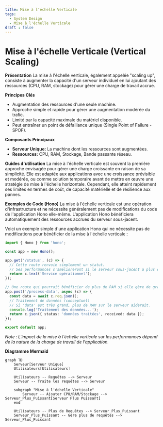 ```yaml
---
title: Mise à l'échelle Verticale
tags:
  - System Design
  - Mise à l'échelle Verticale
draft : false
---
```


# Mise à l'échelle Verticale (Vertical Scaling)

**Présentation**
La mise à l'échelle verticale, également appelée "scaling up", consiste à augmenter la capacité d'un serveur individuel en lui ajoutant des ressources (CPU, RAM, stockage) pour gérer une charge de travail accrue.

**Principes Clés**
- Augmentation des ressources d'une seule machine.
- Approche simple et rapide pour gérer une augmentation modérée du trafic.
- Limité par la capacité maximale du matériel disponible.
- Peut entraîner un point de défaillance unique (Single Point of Failure - SPOF).

**Composants Principaux**
- **Serveur Unique:** La machine dont les ressources sont augmentées.
- **Ressources:** CPU, RAM, Stockage, Bande passante réseau.

**Guides d'utilisation**
La mise à l'échelle verticale est souvent la première approche envisagée pour gérer une charge croissante en raison de sa simplicité. Elle est adaptée aux applications avec une croissance prévisible et modérée, ou comme solution temporaire avant de mettre en œuvre une stratégie de mise à l'échelle horizontale. Cependant, elle atteint rapidement ses limites en termes de coût, de capacité matérielle et de résilience aux pannes.

**Exemples de Code (Hono)**
La mise à l'échelle verticale est une opération d'infrastructure et ne nécessite généralement pas de modifications du code de l'application Hono elle-même. L'application Hono bénéficiera automatiquement des ressources accrues du serveur sous-jacent.

Voici un exemple simple d'une application Hono qui ne nécessite pas de modifications pour bénéficier de la mise à l'échelle verticale :

```typescript
import { Hono } from 'hono';

const app = new Hono();

app.get('/status', (c) => {
  // Cette route renvoie simplement un statut.
  // Ses performances s'amélioreront si le serveur sous-jacent a plus de CPU/RAM.
  return c.text('Service opérationnel');
});

// Une route qui pourrait bénéficier de plus de RAM si elle gère de grandes quantités de données en mémoire
app.post('/process-data', async (c) => {
  const data = await c.req.json();
  // Traitement de données (conceptuel)
  // Si 'data' est très grand, plus de RAM sur le serveur aiderait.
  console.log('Traitement des données...');
  return c.json({ status: 'données traitées', received: data });
});

export default app;
```
*Note : L'impact de la mise à l'échelle verticale sur les performances dépend de la nature de la charge de travail de l'application.*

**Diagramme Mermaid**
```mermaid
graph TD
    Serveur[Serveur Unique]
    Utilisateurs[Utilisateurs]

    Utilisateurs -- Requêtes --> Serveur
    Serveur -- Traite les requêtes --> Serveur

    subgraph "Mise à l'échelle Verticale"
        Serveur -- Ajouter CPU/RAM/Stockage --> Serveur_Plus_Puissant[Serveur Plus Puissant]
    end

    Utilisateurs -- Plus de Requêtes --> Serveur_Plus_Puissant
    Serveur_Plus_Puissant -- Gère plus de requêtes --> Serveur_Plus_Puissant